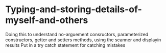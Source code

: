 # Typing-and-storing-details-of-myself-and-others
Doing this to understand no-arguement consructors, parameterized constructors, getter and setters methods, using the scanner and displayin results
Put in a try catch statement for catching mistakes
